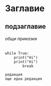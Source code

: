 # Заглавие
## подзаглавие
###### общи приказки

```pycon
while True:
    print("Hi")
    print("Hi")
        break
```

```
редакция
още една редакция

```
